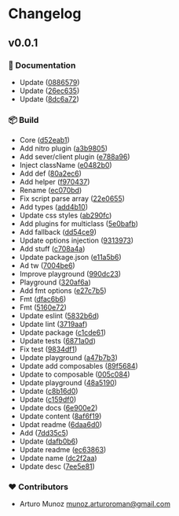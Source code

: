 # Changelog


## v0.0.1


### 📖 Documentation

- Update ([0886579](https://github.com/munozarturo/nuxt-class-inject/commit/0886579))
- Update ([26ec635](https://github.com/munozarturo/nuxt-class-inject/commit/26ec635))
- Update ([8dc6a72](https://github.com/munozarturo/nuxt-class-inject/commit/8dc6a72))

### 📦 Build

- Core ([d52eab1](https://github.com/munozarturo/nuxt-class-inject/commit/d52eab1))
- Add nitro plugin ([a3b9805](https://github.com/munozarturo/nuxt-class-inject/commit/a3b9805))
- Add sever/client plugin ([e788a96](https://github.com/munozarturo/nuxt-class-inject/commit/e788a96))
- Inject className ([e0482b0](https://github.com/munozarturo/nuxt-class-inject/commit/e0482b0))
- Add def ([80a2ec6](https://github.com/munozarturo/nuxt-class-inject/commit/80a2ec6))
- Add helper ([f970437](https://github.com/munozarturo/nuxt-class-inject/commit/f970437))
- Rename ([ec070bd](https://github.com/munozarturo/nuxt-class-inject/commit/ec070bd))
- Fix script parse array ([22e0655](https://github.com/munozarturo/nuxt-class-inject/commit/22e0655))
- Add types ([add4b10](https://github.com/munozarturo/nuxt-class-inject/commit/add4b10))
- Update css styles ([ab290fc](https://github.com/munozarturo/nuxt-class-inject/commit/ab290fc))
- Add plugins for multiclass ([5e0bafb](https://github.com/munozarturo/nuxt-class-inject/commit/5e0bafb))
- Add fallback ([dd54ce9](https://github.com/munozarturo/nuxt-class-inject/commit/dd54ce9))
- Update options injection ([9313973](https://github.com/munozarturo/nuxt-class-inject/commit/9313973))
- Add stuff ([c708a4a](https://github.com/munozarturo/nuxt-class-inject/commit/c708a4a))
- Update package.json ([e11a5b6](https://github.com/munozarturo/nuxt-class-inject/commit/e11a5b6))
- Ad tw ([7004be6](https://github.com/munozarturo/nuxt-class-inject/commit/7004be6))
- Improve playground ([990dc23](https://github.com/munozarturo/nuxt-class-inject/commit/990dc23))
- Playground ([320af6a](https://github.com/munozarturo/nuxt-class-inject/commit/320af6a))
- Add fmt options ([e27c7b5](https://github.com/munozarturo/nuxt-class-inject/commit/e27c7b5))
- Fmt ([dfac6b6](https://github.com/munozarturo/nuxt-class-inject/commit/dfac6b6))
- Fmt ([5160e72](https://github.com/munozarturo/nuxt-class-inject/commit/5160e72))
- Update eslint ([5832b6d](https://github.com/munozarturo/nuxt-class-inject/commit/5832b6d))
- Update lint ([3719aaf](https://github.com/munozarturo/nuxt-class-inject/commit/3719aaf))
- Update package ([c1cde61](https://github.com/munozarturo/nuxt-class-inject/commit/c1cde61))
- Update tests ([6871a0d](https://github.com/munozarturo/nuxt-class-inject/commit/6871a0d))
- Fix test ([9834df1](https://github.com/munozarturo/nuxt-class-inject/commit/9834df1))
- Update playground ([a47b7b3](https://github.com/munozarturo/nuxt-class-inject/commit/a47b7b3))
- Update add composables ([89f5684](https://github.com/munozarturo/nuxt-class-inject/commit/89f5684))
- Update to composable ([005c084](https://github.com/munozarturo/nuxt-class-inject/commit/005c084))
- Update playground ([48a5190](https://github.com/munozarturo/nuxt-class-inject/commit/48a5190))
- Update ([c8b16d0](https://github.com/munozarturo/nuxt-class-inject/commit/c8b16d0))
- Update ([c159df0](https://github.com/munozarturo/nuxt-class-inject/commit/c159df0))
- Update docs ([6e900e2](https://github.com/munozarturo/nuxt-class-inject/commit/6e900e2))
- Update content ([8af6f19](https://github.com/munozarturo/nuxt-class-inject/commit/8af6f19))
- Updat readme ([6daa6d0](https://github.com/munozarturo/nuxt-class-inject/commit/6daa6d0))
- Add ([7dd35c5](https://github.com/munozarturo/nuxt-class-inject/commit/7dd35c5))
- Update ([dafb0b6](https://github.com/munozarturo/nuxt-class-inject/commit/dafb0b6))
- Update readme ([ec63863](https://github.com/munozarturo/nuxt-class-inject/commit/ec63863))
- Update name ([dc2f2aa](https://github.com/munozarturo/nuxt-class-inject/commit/dc2f2aa))
- Update desc ([7ee5e81](https://github.com/munozarturo/nuxt-class-inject/commit/7ee5e81))

### ❤️ Contributors

- Arturo Munoz <munoz.arturoroman@gmail.com>


